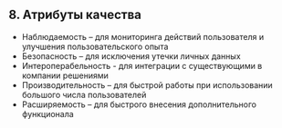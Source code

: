 
## 8. Атрибуты качества


* Наблюдаемость – для мониторинга действий пользователя и улучшения пользовательского опыта
* Безопасность – для исключения утечки личных данных
* Интероперабельность - для интеграции с существующими в компании решениями
* Производительность – для быстрой работы при использовании большого числа пользователей 
* Расширяемость – для быстрого внесения дополнительного функционала



